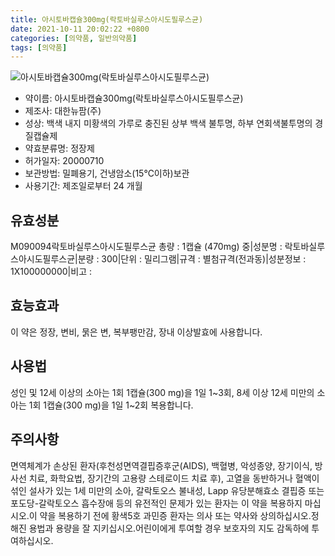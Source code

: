 ```yaml
---
title: 아시토바캡슐300mg(락토바실루스아시도필루스균)
date: 2021-10-11 20:02:22 +0800
categories: [의약품, 일반의약품]
tags: [의약품]
---
```

![아시토바캡슐300mg(락토바실루스아시도필루스균)](https://nedrug.mfds.go.kr/pbp/cmn/itemImageDownload/151326603582800003)

- 약이름: 아시토바캡슐300mg(락토바실루스아시도필루스균)
- 제조사: 대한뉴팜(주)
- 성상: 백색 내지 미황색의 가루로 충진된 상부 백색 불투명, 하부 연회색불투명의 경질캡슐제
- 약효분류명: 정장제
- 허가일자: 20000710
- 보관방법: 밀폐용기, 건냉암소(15℃이하)보관
- 사용기간: 제조일로부터 24 개월
## 유효성분
M090094락토바실루스아시도필루스균
총량 : 1캡슐 (470mg) 중|성분명 : 락토바실루스아시도필루스균|분량 : 300|단위 : 밀리그램|규격 : 별첨규격(전과동)|성분정보 : 1X100000000|비고 :
## 효능효과
이 약은 정장, 변비, 묽은 변, 복부팽만감, 장내 이상발효에 사용합니다.
## 사용법
성인 및 12세 이상의 소아는 1회 1캡슐(300 mg)을 1일 1~3회, 8세 이상 12세 미만의 소아는 1회 1캡슐(300 mg)을 1일 1~2회 복용합니다.
## 주의사항
면역체계가 손상된 환자(후천성면역결핍증후군(AIDS), 백혈병, 악성종양, 장기이식, 방사선 치료, 화학요법, 장기간의 고용량 스테로이드 치료 후), 고열을 동반하거나 혈액이 섞인 설사가 있는 1세 미만의 소아, 갈락토오스 불내성, Lapp 유당분해효소 결핍증 또는 포도당-갈락토오스 흡수장애 등의 유전적인 문제가 있는 환자는 이 약을 복용하지 마십시오.이 약을 복용하기 전에 황색5호 과민증 환자는 의사 또는 약사와 상의하십시오.정해진 용법과 용량을 잘 지키십시오.어린이에게 투여할 경우 보호자의 지도 감독하에 투여하십시오.
